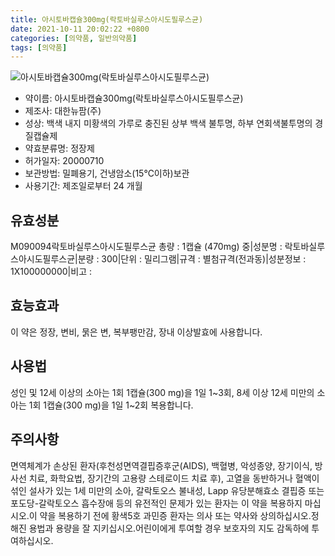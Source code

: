 ```yaml
---
title: 아시토바캡슐300mg(락토바실루스아시도필루스균)
date: 2021-10-11 20:02:22 +0800
categories: [의약품, 일반의약품]
tags: [의약품]
---
```

![아시토바캡슐300mg(락토바실루스아시도필루스균)](https://nedrug.mfds.go.kr/pbp/cmn/itemImageDownload/151326603582800003)

- 약이름: 아시토바캡슐300mg(락토바실루스아시도필루스균)
- 제조사: 대한뉴팜(주)
- 성상: 백색 내지 미황색의 가루로 충진된 상부 백색 불투명, 하부 연회색불투명의 경질캡슐제
- 약효분류명: 정장제
- 허가일자: 20000710
- 보관방법: 밀폐용기, 건냉암소(15℃이하)보관
- 사용기간: 제조일로부터 24 개월
## 유효성분
M090094락토바실루스아시도필루스균
총량 : 1캡슐 (470mg) 중|성분명 : 락토바실루스아시도필루스균|분량 : 300|단위 : 밀리그램|규격 : 별첨규격(전과동)|성분정보 : 1X100000000|비고 :
## 효능효과
이 약은 정장, 변비, 묽은 변, 복부팽만감, 장내 이상발효에 사용합니다.
## 사용법
성인 및 12세 이상의 소아는 1회 1캡슐(300 mg)을 1일 1~3회, 8세 이상 12세 미만의 소아는 1회 1캡슐(300 mg)을 1일 1~2회 복용합니다.
## 주의사항
면역체계가 손상된 환자(후천성면역결핍증후군(AIDS), 백혈병, 악성종양, 장기이식, 방사선 치료, 화학요법, 장기간의 고용량 스테로이드 치료 후), 고열을 동반하거나 혈액이 섞인 설사가 있는 1세 미만의 소아, 갈락토오스 불내성, Lapp 유당분해효소 결핍증 또는 포도당-갈락토오스 흡수장애 등의 유전적인 문제가 있는 환자는 이 약을 복용하지 마십시오.이 약을 복용하기 전에 황색5호 과민증 환자는 의사 또는 약사와 상의하십시오.정해진 용법과 용량을 잘 지키십시오.어린이에게 투여할 경우 보호자의 지도 감독하에 투여하십시오.
